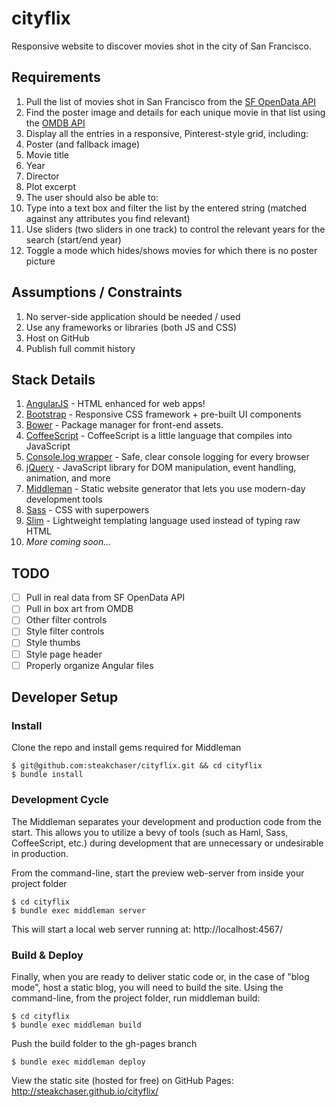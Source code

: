 # cityflix
Responsive website to discover movies shot in the city of San Francisco.

## Requirements
1. Pull the list of movies shot in San Francisco from the [SF OpenData API](https://data.sfgov.org/Culture-and-Recreation/Film-Locations-in-San-Francisco/yitu-d5am)
2. Find the poster image and details for each unique movie in that list using the [OMDB API](http://www.omdbapi.com/)
3. Display all the entries in a responsive, Pinterest-style grid, including:
  1. Poster (and fallback image)
  2. Movie title
  3. Year
  4. Director
  5. Plot excerpt
4. The user should also be able to:
  1. Type into a text box and filter the list by the entered string (matched against any attributes you find relevant)
  2. Use sliders (two sliders in one track) to control the relevant years for the search (start/end year)
  3. Toggle a mode which hides/shows movies for which there is no poster picture
  
## Assumptions / Constraints
1. No server-side application should be needed / used
2. Use any frameworks or libraries (both JS and CSS)
3. Host on GitHub
4. Publish full commit history

## Stack Details
1. [AngularJS](https://angularjs.org/) - HTML enhanced for web apps!
2. [Bootstrap](http://getbootstrap.com/) - Responsive CSS framework + pre-built UI components
3. [Bower](http://bower.io/) - Package manager for front-end assets.
4. [CoffeeScript](http://coffeescript.org/) - CoffeeScript is a little language that compiles into JavaScript
5. [Console.log wrapper](https://github.com/patik/console.log-wrapper) - Safe, clear console logging for every browser
6. [jQuery](https://jquery.com/) - JavaScript library for DOM manipulation, event handling, animation, and more
7. [Middleman](https://middlemanapp.com/) - Static website generator that lets you use modern-day development tools
8. [Sass](http://sass-lang.com/) - CSS with superpowers
9. [Slim](http://slim-lang.com/) - Lightweight templating language used instead of typing raw HTML
10. *More coming soon...*

## TODO
- [ ] Pull in real data from SF OpenData API
- [ ] Pull in box art from OMDB
- [ ] Other filter controls
- [ ] Style filter controls
- [ ] Style thumbs
- [ ] Style page header
- [ ] Properly organize Angular files

## Developer Setup
### Install
Clone the repo and install gems required for Middleman
```
$ git@github.com:steakchaser/cityflix.git && cd cityflix
$ bundle install
```

### Development Cycle
The Middleman separates your development and production code from the start. This allows you to utilize a bevy of tools 
(such as Haml, Sass, CoffeeScript, etc.) during development that are unnecessary or undesirable in production.

From the command-line, start the preview web-server from inside your project folder
```
$ cd cityflix
$ bundle exec middleman server
```
This will start a local web server running at: http://localhost:4567/

### Build & Deploy
Finally, when you are ready to deliver static code or, in the case of "blog mode", host a static blog, you will need to 
build the site. Using the command-line, from the project folder, run middleman build:
```
$ cd cityflix
$ bundle exec middleman build
```
Push the build folder to the gh-pages branch
```
$ bundle exec middleman deploy
```
View the static site (hosted for free) on GitHub Pages: http://steakchaser.github.io/cityflix/